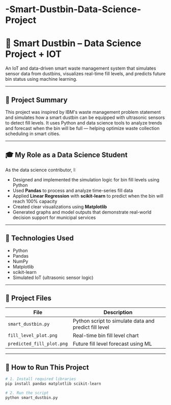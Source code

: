 # -Smart-Dustbin-Data-Science-Project
# 🚮 Smart Dustbin –  Data Science Project + IOT 

An IoT and data-driven smart waste management system that simulates sensor data from dustbins, visualizes real-time fill levels, and predicts future bin status using machine learning.

---

## 📌 Project Summary

This project was inspired by IBM's waste management problem statement and simulates how a smart dustbin can be equipped with ultrasonic sensors to detect fill levels. It uses Python and data science tools to analyze trends and forecast when the bin will be full — helping optimize waste collection scheduling in smart cities.

---

## 🎓 My Role as a Data Science Student

As the data science contributor, I:

- Designed and implemented the simulation logic for bin fill levels using Python
- Used **Pandas** to process and analyze time-series fill data
- Applied **Linear Regression** with **scikit-learn** to predict when the bin will reach 100% capacity
- Created clear visualizations using **Matplotlib**
- Generated graphs and model outputs that demonstrate real-world decision support for municipal services

---

## 🧠 Technologies Used

- Python
- Pandas
- NumPy
- Matplotlib
- scikit-learn
- Simulated IoT (ultrasonic sensor logic)

---

## 📁 Project Files

| File                       | Description                                          |
|----------------------------|------------------------------------------------------|
| `smart_dustbin.py`         | Python script to simulate data and predict fill level |
| `fill_level_plot.png`      | Real-time bin fill level chart                      |
| `predicted_fill_plot.png`  | Future fill level forecast using ML                 |

---

## 🚀 How to Run This Project

```bash
# 1. Install required libraries
pip install pandas matplotlib scikit-learn

# 2. Run the script
python smart_dustbin.py
